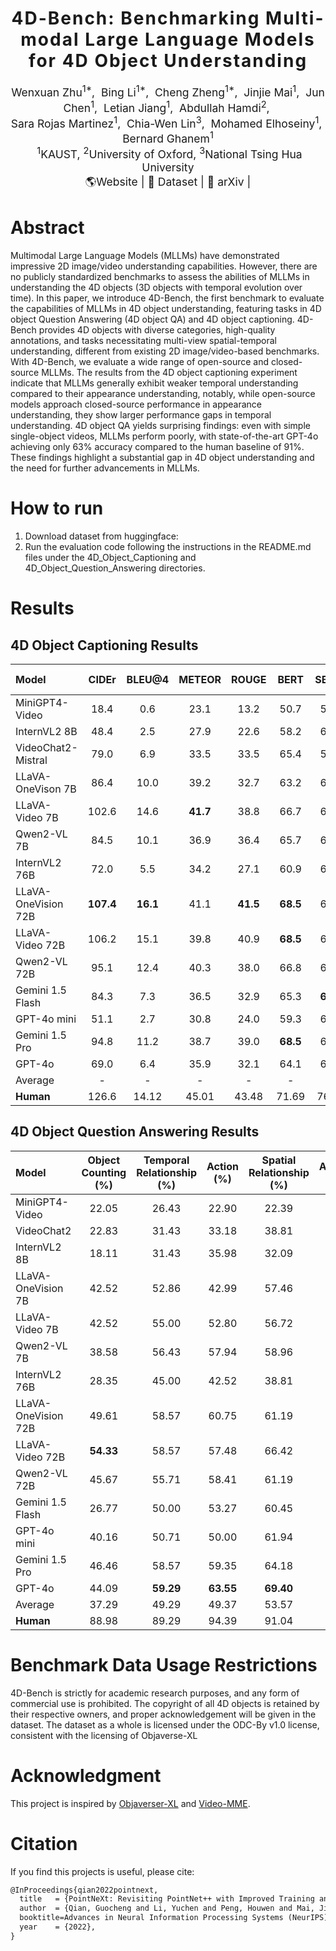 <h1 align='center' style="text-align:center; font-weight:bold; font-size:2.0em;letter-spacing:2.0px;">
                4D-Bench: Benchmarking Multi-modal Large Language Models for 4D Object Understanding</h1>      
<p align='center' style="text-align:center;font-size:1.25em;">
    <a href="#" target="_blank" style="text-decoration: none;">Wenxuan Zhu</a><sup>1*</sup>,&nbsp;
    <a href="#" target="_blank" style="text-decoration: none;">Bing Li</a><sup>1*</sup>,&nbsp;
    <a href="#" target="_blank" style="text-decoration: none;">Cheng Zheng</a><sup>1*</sup>,&nbsp;
    <a href="#" target="_blank" style="text-decoration: none;">Jinjie Mai</a><sup>1</sup>,&nbsp;
    <a href="#"  target="_blank" style="text-decoration: none;">Jun Chen</a><sup>1</sup>,&nbsp;
    <a href="#" target="_blank" style="text-decoration: none;">Letian Jiang</a><sup>1</sup>,&nbsp;
    <a href="#" target="_blank" style="text-decoration: none;">Abdullah Hamdi</a><sup>2</sup>,&nbsp;<br/>
    <a href="#" target="_blank" style="text-decoration: none;">Sara Rojas Martinez</a><sup>1</sup>,&nbsp;
    <a href="#"  target="_blank" style="text-decoration: none;">Chia-Wen Lin</a><sup>3</sup>,&nbsp;
    <a href="#"  target="_blank" style="text-decoration: none;">Mohamed Elhoseiny</a><sup>1</sup>,&nbsp;
    <a href="#"  target="_blank" style="text-decoration: none;">Bernard Ghanem</a><sup>1</sup><br/>
&nbsp;<sup>1</sup>KAUST,&nbsp;<sup>2</sup>University of Oxford,&nbsp;<sup>3</sup>National Tsing Hua University<br/>
<a href="https://wenxuanzhu1103.github.io/4dbench.github.io/" title="Website" target="_blank" rel="nofollow" style="text-decoration: none;">🌎Website</a> |
<a href="https://huggingface.co/datasets/vxuanz/4D-Bench" title="Dataset" target="_blank" rel="nofollow" style="text-decoration: none;">🤗 Dataset</a> |
<a href="#" title="aXiv" target="_blank" rel="nofollow" style="text-decoration: none;">📄 arXiv</a> |
</p>


# Abstract
Multimodal Large Language Models (MLLMs) have demonstrated impressive 2D image/video understanding capabilities.
However, there are no publicly standardized benchmarks to assess the abilities of MLLMs in understanding the 4D objects (3D objects with temporal evolution over time).
In this paper, we introduce 4D-Bench, the first benchmark to evaluate the capabilities of MLLMs in 4D object understanding, featuring tasks in 4D object Question Answering (4D object QA) and 4D object captioning.
4D-Bench provides 4D objects with diverse categories, high-quality annotations, and tasks necessitating multi-view spatial-temporal understanding, different from existing 2D image/video-based benchmarks.
With 4D-Bench, we evaluate a wide range of open-source and closed-source MLLMs.
The results from the 4D object captioning experiment indicate that MLLMs generally exhibit weaker temporal understanding compared to their appearance understanding, notably, while open-source models approach closed-source performance in appearance understanding, they show larger performance gaps in temporal understanding.
4D object QA yields surprising findings: even with simple single-object videos, MLLMs perform poorly, with state-of-the-art GPT-4o achieving only 63\% accuracy compared to the human baseline of 91\%.
These findings highlight a substantial gap in 4D object understanding and the need for further advancements in MLLMs.
# How to run
1. Download dataset from huggingface: 
2. Run the evaluation code following the instructions in the README.md files under the 4D_Object_Captioning and 4D_Object_Question_Answering directories.

# Results

## 4D Object Captioning Results

| **Model** | **CIDEr** | **BLEU@4** | **METEOR** | **ROUGE** | **BERT** | **SBERT** | **GPT-Appearance** | **GPT-Action** | **GPT-Eval** |
|:----------|:---------:|:----------:|:----------:|:---------:|:--------:|:---------:|:------------------:|:--------------:|:------------:|
| MiniGPT4-Video | 18.4 | 0.6 | 23.1 | 13.2 | 50.7 | 51.2 | 1.737/5 | 1.351/5 | 1.544/5 |
| InternVL2 8B | 48.4 | 2.5 | 27.9 | 22.6 | 58.2 | 60.3 | 2.531/5 | 1.877/5 | 2.204/5 |
| VideoChat2-Mistral | 79.0 | 6.9 | 33.5 | 33.5 | 65.4 | 59.7 | 2.578/5 | 1.912/5 | 2.245/5 |
| LLaVA-OneVison 7B | 86.4 | 10.0 | 39.2 | 32.7 | 63.2 | 65.6 | 3.166/5 | 2.479/5 | 2.823/5 |
| LLaVA-Video 7B | 102.6 | 14.6 | **41.7** | 38.8 | 66.7 | 68.1 | 3.235/5 | 2.552/5 | 2.894/5 |
| Qwen2-VL 7B | 84.5 | 10.1 | 36.9 | 36.4 | 65.7 | 66.9 | 3.170/5 | 2.666/5 | 2.918/5 |
| InternVL2 76B | 72.0 | 5.5 | 34.2 | 27.1 | 60.9 | 65.3 | 3.099/5 | 2.637/5 | 2.868/5 |
| LLaVA-OneVision 72B | **107.4** | **16.1** | 41.1 | **41.5** | **68.5** | 68.0 | 3.180/5 | 2.268/5 | 2.724/5 |
| LLaVA-Video 72B | 106.2 | 15.1 | 39.8 | 40.9 | **68.5** | 68.1 | 3.138/5 | 2.471/5 | 2.804/5 |
| Qwen2-VL 72B | 95.1 | 12.4 | 40.3 | 38.0 | 66.8 | 67.5 | 3.324/5 | 2.791/5 | 3.057/5 |
| Gemini 1.5 Flash | 84.3 | 7.3 | 36.5 | 32.9 | 65.3 | **68.9** | 3.246/5 | 2.931/5 | 3.088/5 |
| GPT-4o mini | 51.1 | 2.7 | 30.8 | 24.0 | 59.3 | 63.5 | *3.311/5* | *3.131/5* | *3.221/5* |
| Gemini 1.5 Pro | 94.8 | 11.2 | 38.7 | 39.0 | **68.5** | 68.8 | 3.311/5 | 2.983/5 | 3.147/5 |
| GPT-4o | 69.0 | 6.4 | 35.9 | 32.1 | 64.1 | 66.4 | ***3.507/5*** | ***3.258/5*** | ***3.382/5*** |
| Average | - | - | - | - | - | - | 3.038/5 | 2.522/5 | 2.780/5 |
| **Human** | 126.6 | 14.12 | 45.01 | 43.48 | 71.69 | 76.30 | 3.772/5 | 3.879/5 | 3.826/5 |

<!-- *The Average row represents the mean performance of all tested MLLM models under each metric. The Human row represents the performance of human annotator under each metric. For each metric, we bold the best performing MLLM model. We highlight GPT metrics as they demonstrate better alignment with human preferences in evaluating caption quality, and our analysis also primarily focuses on models' performance across these metrics. GPT-4o's GPT metrics are marked in gray due to the potential self-evaluation bias when using GPT-based metrics to evaluate a GPT model. We provide human performance as a reference.* -->

## 4D Object Question Answering Results

| **Model** | **Object Counting (%)** | **Temporal Relationship (%)** | **Action (%)** | **Spatial Relationship (%)** | **Appearance (%)** | **Overall (%)** |
|:----------|:-----------------------:|:-----------------------------:|:--------------:|:----------------------------:|:------------------:|:---------------:|
| MiniGPT4-Video | 22.05 | 26.43 | 22.90 | 22.39 | 22.06 | 23.17 |
| VideoChat2 | 22.83 | 31.43 | 33.18 | 38.81 | 34.56 | 32.36 |
| InternVL2 8B | 18.11 | 31.43 | 35.98 | 32.09 | 39.71 | 32.09 |
| LLaVA-OneVision 7B | 42.52 | 52.86 | 42.99 | 57.46 | 74.26 | 53.00 |
| LLaVA-Video 7B | 42.52 | 55.00 | 52.80 | 56.72 | **78.68** | 56.86 |
| Qwen2-VL 7B | 38.58 | 56.43 | 57.94 | 58.96 | 71.32 | 56.99 |
| InternVL2 76B | 28.35 | 45.00 | 42.52 | 38.81 | 64.71 | 43.94 |
| LLaVA-OneVision 72B | 49.61 | 58.57 | 60.75 | 61.19 | 76.47 | 61.38 |
| LLaVA-Video 72B | **54.33** | 58.57 | 57.48 | 66.42 | 77.21 | 62.32 |
| Qwen2-VL 72B | 45.67 | 55.71 | 58.41 | 61.19 | 72.06 | 58.72 |
| Gemini 1.5 Flash | 26.77 | 50.00 | 53.27 | 60.45 | 66.18 | 51.80 |
| GPT-4o mini | 40.16 | 50.71 | 50.00 | 61.94 | 72.06 | 54.59 |
| Gemini 1.5 Pro | 46.46 | 58.57 | 59.35 | 64.18 | 68.38 | 59.52 |
| GPT-4o | 44.09 | **59.29** | **63.55** | **69.40** | 77.21 | **62.98** |
| Average | 37.29 | 49.29 | 49.37 | 53.57 | 63.92 | 50.69 |
| **Human** | 88.98 | 89.29 | 94.39 | 91.04 | 89.71 | 91.08 |

<!-- *The Overall column refers to average accuracy across all sub-tasks. The Average row represents the mean performance of all tested models in each category. We provide human performance as a reference.* -->


# Benchmark Data Usage Restrictions
4D-Bench is strictly for academic research purposes, and any form of commercial use is prohibited. The copyright of all 4D objects is retained by their respective owners, and proper acknowledgement will be given in the dataset. The dataset as a whole is licensed under the ODC-By v1.0 license, consistent with the licensing of Objaverse-XL
# Acknowledgment
This project  is inspired by [Objaverser-XL](https://objaverse.allenai.org/) and [Video-MME](https://video-mme.github.io/home_page.html). 
# Citation
If you find this projects is useful, please cite:
```tex
@InProceedings{qian2022pointnext,
  title   = {PointNeXt: Revisiting PointNet++ with Improved Training and Scaling Strategies},
  author  = {Qian, Guocheng and Li, Yuchen and Peng, Houwen and Mai, Jinjie and Hammoud, Hasan and Elhoseiny, Mohamed and Ghanem, Bernard},
  booktitle=Advances in Neural Information Processing Systems (NeurIPS),
  year    = {2022},
}
```